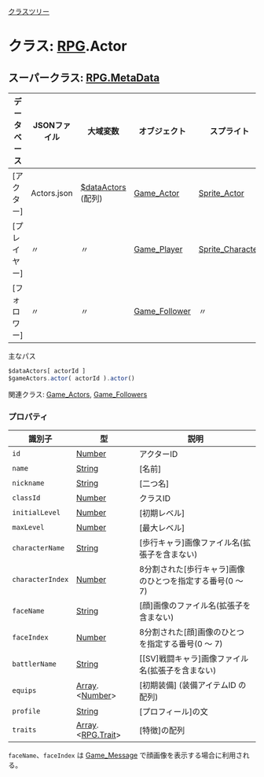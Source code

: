[クラスツリー](index.md)

# クラス: [RPG](RPG.md).Actor

## スーパークラス: [RPG.MetaData](RPG.MetaData.md)

| データベース| JSONファイル | 大域変数 | オブジェクト | スプライト |
| --- | --- | --- | --- | --- |
| [アクター] | Actors.json | [$dataActors](global.md#dataactors-arrayrpgactor) (配列) | [Game_Actor](Game_Actor.md) |  [Sprite_Actor](Sprite_Actor.md) |
| [プレイヤー] | 〃 | 〃 | [Game_Player](Game_Player.md) | [Sprite_Character](Sprite_Character.md) | 
| [フォロワー] | 〃 |  〃 | [Game_Follower](Game_Follower.md) | 〃 |

主なパス
```js
$dataActors[ actorId ]
$gameActors.actor( actorId ).actor()
```

関連クラス: [Game_Actors](Game_Actors.md), [Game_Followers](Game_Followers.md)

### プロパティ

| 識別子 | 型 | 説明 |
| --- | --- | --- |
| `id` | [Number](Number.md) | アクターID |
| `name` | [String](String.md) | [名前] |
| `nickname` | [String](String.md) | [二つ名] |
| `classId` | [Number](Number.md) | クラスID |
| `initialLevel` | [Number](Number.md) | [初期レベル] |
| `maxLevel` | [Number](Number.md) | [最大レベル] |
| `characterName` | [String](String.md) | [歩行キャラ]画像ファイル名(拡張子を含まない) |
| `characterIndex` | [Number](Number.md) | 8分割された[歩行キャラ]画像のひとつを指定する番号(0 〜 7) |
| `faceName` | [String](String.md) | [顔]画像のファイル名(拡張子を含まない) |
| `faceIndex` | [Number](Number.md) | 8分割された[顔]画像のひとつを指定する番号(0 〜 7) |
| `battlerName` | [String](String.md) | [[SV]戦闘キャラ]画像ファイル名(拡張子を含まない) |
| `equips` | [Array](Array.md).&lt;[Number](Number.md)&gt; | [初期装備] \(装備アイテムID の配列) |
| `profile` | [String](String.md) | [プロフィール]の文 |
| `traits` | [Array](Array.md).&lt;[RPG.Trait](RPG.Trait.md)&gt; | [特徴]の配列 |

`faceName`、`faceIndex` は [Game_Message](Game_Message.md) で顔画像を表示する場合に利用される。

